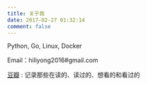 ```yaml
---
title: 关于我
date: 2017-02-27 01:32:14
comment: false
---
```


Python, Go,  Linux, Docker

Email：hiliyong2016#gmail.com

[豆瓣](https://www.douban.com/people/157940416/) : 记录那些在读的、读过的、想看的和看过的
